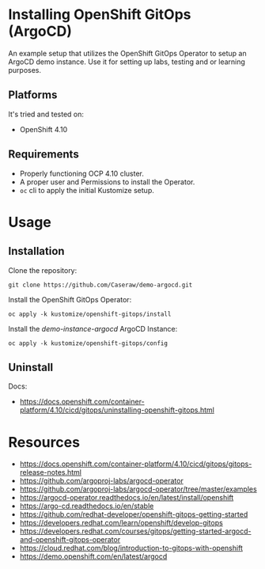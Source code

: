# Installing OpenShift GitOps (ArgoCD)

An example setup that utilizes the OpenShift GitOps Operator to setup an ArgoCD demo instance. Use it for setting up labs, testing and or learning purposes.

## Platforms

It's tried and tested on:
- OpenShift 4.10

## Requirements

- Properly functioning OCP 4.10 cluster.
- A proper user and Permissions to install the Operator.
- `oc` cli to apply the initial Kustomize setup.

# Usage

## Installation

Clone the repository:

`git clone https://github.com/Caseraw/demo-argocd.git`

Install the OpenShift GitOps Operator:

`oc apply -k kustomize/openshift-gitops/install`

Install the *demo-instance-argocd* ArgoCD Instance:

`oc apply -k kustomize/openshift-gitops/config`

## Uninstall

Docs:
- https://docs.openshift.com/container-platform/4.10/cicd/gitops/uninstalling-openshift-gitops.html

# Resources

- https://docs.openshift.com/container-platform/4.10/cicd/gitops/gitops-release-notes.html
- https://github.com/argoproj-labs/argocd-operator
- https://github.com/argoproj-labs/argocd-operator/tree/master/examples
- https://argocd-operator.readthedocs.io/en/latest/install/openshift
- https://argo-cd.readthedocs.io/en/stable
- https://github.com/redhat-developer/openshift-gitops-getting-started
- https://developers.redhat.com/learn/openshift/develop-gitops
- https://developers.redhat.com/courses/gitops/getting-started-argocd-and-openshift-gitops-operator
- https://cloud.redhat.com/blog/introduction-to-gitops-with-openshift
- https://demo.openshift.com/en/latest/argocd
